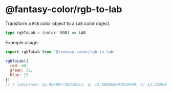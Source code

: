 # @fantasy-color/rgb-to-lab

Transform a `RGB` color object to a `LAB` color object.

```typescript
type rgbToLab = (color: RGB) => LAB
```

Example usage:

```javascript
import rgbToLab from '@fantasy-color/rgb-to-lab'

rgbToLab({
  red: 60,
  green: 32,
  blue: 23
})
// { luminance: 15.966897718378611, a: 13.086860007892998, b: 12.202929512042749 }
```
